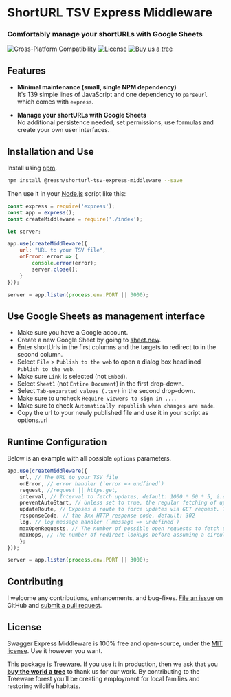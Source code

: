 ShortURL TSV Express Middleware
===============================
### Comfortably manage your shortURLs with Google Sheets

![Cross-Platform Compatibility](https://apitools.dev/img/badges/os-badges.svg)
[![License](https://img.shields.io/github/license/reasn/shorturl-tsv-express-middleware)](LICENSE)
[![Buy us a tree](https://img.shields.io/badge/Treeware-%F0%9F%8C%B3-lightgreen)](https://plant.treeware.earth/reasn/shorturl-tsv-express-middleware)

Features
--------------------------
- **Minimal maintenance (small, single NPM dependency)** <br>
It's 139 simple lines of JavaScript and one dependency to `parseurl` which comes with `express`.

- **Manage your shortURLs with Google Sheets**<br>
No additional persistence needed, set permissions, use formulas and create your own user interfaces.

Installation and Use
--------------------------
Install using [npm](https://docs.npmjs.com/about-npm/).

```bash
npm install @reasn/shorturl-tsv-express-middleware --save
```
Then use it in your [Node.js](http://nodejs.org/) script like this:

```javascript
const express = require('express');
const app = express();  
const createMiddleware = require('./index');

let server;

app.use(createMiddleware({
    url: "URL to your TSV file",
    onError: error => {
        console.error(error);
        server.close();
    }
}));

server = app.listen(process.env.PORT || 3000);

```

Use Google Sheets as management interface
--------------------------
* Make sure you have a Google account.
* Create a new Google Sheet by going to [sheet.new](https://sheet.new).
* Enter shortUrls in the first columns and the targets to redirect to in the second column.
* Select `File` > `Publish to the web` to open a dialog box headlined `Publish to the web`.
* Make sure `Link` is selected (not `Embed`).
* Select `Sheet1` (not `Entire Document`) in the first drop-down.
* Select `Tab-separated values (.tsv)` in the second drop-down.
* Make sure to uncheck `Require viewers to sign in ...`.
* Make sure to check `Automatically republish when changes are made`.
* Copy the url to your newly published file and use it in your script as options.url

Runtime Configuration
--------------------------

Below is an example with all possible `options` parameters.

```javascript
app.use(createMiddleware({
    url, // The URL to your TSV file
    onError, // error handler (`error => undfined`)
    request, //request || https.get,
    interval, // Interval to fetch updates, default: 1000 * 60 * 5, i.e. 5 minutes
    preventAutoStart, // Unless set to true, the regular fetching of updates is starts when invoking createMiddleware(), default: false
    updateRoute, // Exposes a route to force updates via GET request. This can be used for a reflected (D)DOS. Check whether that's a threat before using.
    responseCode, // the 3xx HTTP response code, default: 302
    log, // log message handler (`message => undefined`)
    maxOpenRequests, // The number of possible open requests to fetch updates, default: 5
    maxHops, // The number of redirect lookups before assuming a circular redirect, default: 50
    };
}));

server = app.listen(process.env.PORT || 3000);

```


Contributing
--------------------------
I welcome any contributions, enhancements, and bug-fixes.  [File an issue](https://github.com/reasn/shorturl-tsv-express-middleware/issues) on GitHub and [submit a pull request](https://github.com/reasn/shorturl-tsv-express-middleware/pulls).

License
--------------------------
Swagger Express Middleware is 100% free and open-source, under the [MIT license](LICENSE). Use it however you want.

This package is [Treeware](http://treeware.earth). If you use it in production, then we ask that you [**buy the world a tree**](https://plant.treeware.earth/reasn/shorturl-tsv-express-middleware) to thank us for our work. By contributing to the Treeware forest you’ll be creating employment for local families and restoring wildlife habitats.
